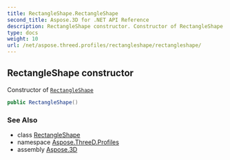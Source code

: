 ```yaml
---
title: RectangleShape.RectangleShape
second_title: Aspose.3D for .NET API Reference
description: RectangleShape constructor. Constructor of RectangleShape
type: docs
weight: 10
url: /net/aspose.threed.profiles/rectangleshape/rectangleshape/
---
```

## RectangleShape constructor

Constructor of [`RectangleShape`](../)

```csharp
public RectangleShape()
```

### See Also

* class [RectangleShape](../)
* namespace [Aspose.ThreeD.Profiles](../../rectangleshape/)
* assembly [Aspose.3D](../../../)


